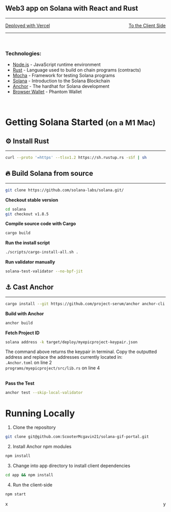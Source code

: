 ## Web3 app on Solana with React and Rust


***
<p style="text-align:left;">
    <a href="https://solana-gif-portal-nine.vercel.app/">Deployed with Vercel</a> 
    <span style="float:right;">
        <a href="https://github.com/ScooterMcgavin21/solana-gif-portal/tree/main/app">To the Client Side</a> 
    </span>
</p>

***

<br />

### Technologies: 
- [Node.js](https://nodejs.org/en/) - JavaScript runtime environment
- [Rust](https://doc.rust-lang.org/book/ch01-01-installation.html) - Language used to build on chain programs (contracts)
- [Mocha](https://mochajs.org/) - Framework for testing Solana programs
- [Solana](https://2501babe.github.io/posts/solana101.html) - Introduction to the Solana Blockchain
- [Anchor](https://project-serum.github.io/anchor/getting-started/introduction.html) - The hardhat for Solana development
- [Browser Wallet](https://phantom.app/) - Phantom Wallet

<br />

# Getting Solana Started <small>(on a M1 Mac)</small>

## ⚙️ Install Rust
<hr />

```bash
curl --proto '=https' --tlsv1.2 https://sh.rustup.rs -sSf | sh
```

## 🔥 Build Solana from source
<hr />

```bash
git clone https://github.com/solana-labs/solana.git/
```

**Checkout stable version**
```bash
cd solana
git checkout v1.8.5
```

**Compile source code with Cargo**
```bash
cargo build
```

**Run the install script**
```bash
./scripts/cargo-install-all.sh .
```

**Run validator manually**
```bash
solana-test-validator --no-bpf-jit
```

## ⚓️ Cast Anchor 
<hr />

```bash
cargo install --git https://github.com/project-serum/anchor anchor-cli --locked
```

**Build with Anchor**
```bash
anchor build
```

**Fetch Project ID**
```bash
solana address -k target/deploy/myepicproject-keypair.json
```

The command above returns the keypair in terminal. Copy the outputted address and replace the addresses currently located in:
</br> `.Anchor.toml` on line 2
</br> `programs/myepicproject/src/lib.rs` on line 4  
&nbsp;

**Pass the Test**
```bash
anchor test --skip-local-validator
```

# Running Locally

1. Clone the repository
```bash
git clone git@github.com:ScooterMcgavin21/solana-gif-portal.git
```

2. Install Anchor npm modules
```bash
npm install
```

3. Change into app directory to install client dependencies
```bash
cd app && npm install
```

4. Run the client-side
```bash
npm start
```

<p style="text-align:left;">
    x
    <span style="float:right;">
        y 
    </span>
</p>
